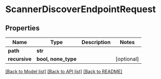 # ScannerDiscoverEndpointRequest


## Properties
Name | Type | Description | Notes
------------ | ------------- | ------------- | -------------
**path** | **str** |  | 
**recursive** | **bool, none_type** |  | [optional] 

[[Back to Model list]](../#documentation-for-models) [[Back to API list]](../#documentation-for-api-endpoints) [[Back to README]](../)


